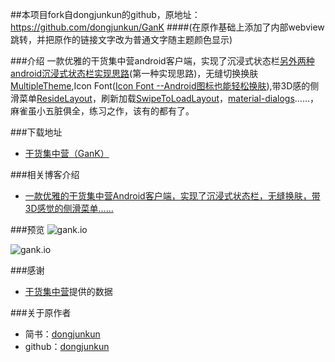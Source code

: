 ##本项目fork自dongjunkun的github，原地址：https://github.com/dongjunkun/GanK
####(在原作基础上添加了内部webview跳转，并把原作的链接文字改为普通文字随主题颜色显示)

###介绍
一款优雅的干货集中营android客户端，实现了沉浸式状态栏[另外两种android沉浸式状态栏实现思路](http://www.jianshu.com/p/b100b64544f3)(第一种实现思路)，无缝切换换肤[MultipleTheme](https://github.com/dersoncheng/MultipleTheme),Icon Font([Icon Font --Android图标也能轻松换肤](http://www.jianshu.com/p/dd01072998c5)),带3D感的侧滑菜单[ResideLayout](https://github.com/dongjunkun/ResideLayout)，刷新加载[SwipeToLoadLayout](https://github.com/Aspsine/SwipeToLoadLayout)，[material-dialogs](https://github.com/afollestad/material-dialogs)……，麻雀虽小五脏俱全，练习之作，该有的都有了。

###下载地址
 - [干货集中营（GanK）](http://fir.im/9qkj)

###相关博客介绍
 - [一款优雅的干货集中营Android客户端，实现了沉浸式状态栏，无缝换肤，带3D感觉的侧滑菜单……](http://www.jianshu.com/p/3a78ea86b571)

###预览
![gank.io](https://raw.githubusercontent.com/dongjunkun/GanK/master/art/gank1.png)


![gank.io](https://raw.githubusercontent.com/dongjunkun/GanK/master/art/gank2.png)


###感谢
 - [干货集中营](http://gank.io/)提供的数据

###关于原作者
 - 简书：[dongjunkun](http://www.jianshu.com/users/f07458c1a8f3/latest_articles)
 - github：[dongjunkun](https://github.com/dongjunkun)
